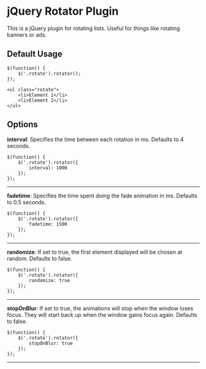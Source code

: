 jQuery Rotator Plugin
=====================
This is a jQuery plugin for rotating lists. Useful for things like rotating
banners or ads.

Default Usage
-------------

	$(function() {
		$('.rotate').rotator();
	});

	<ul class="rotate">
		<li>Element 1</li>
		<li>Element 2</li>
	</ul>

Options
-------
**interval**: Specifies the time between each rotation in ms. Defaults to 4 seconds.

	$(function() {
		$('.rotate').rotator({
			interval: 1000
		});
	});

* * *
**fadetime**: Specifies the time spent doing the fade animation in ms. Defaults to 0.5 seconds.

	$(function() {
		$('.rotate').rotator({
			fadetime: 1500
		});
	});

* * *
**randomize**: If set to true, the first element displayed will be chosen at random. Defaults to false.

	$(function() {
		$('.rotate').rotator({
			randomize: true
		});
	});

* * *
**stopOnBlur**: If set to true, the animations will stop when the window loses focus. They will start back up when the window gains focus again. Defaults to false.

	$(function() {
		$('.rotate').rotator({
			stopOnBlur: true
		});
	});

* * *
